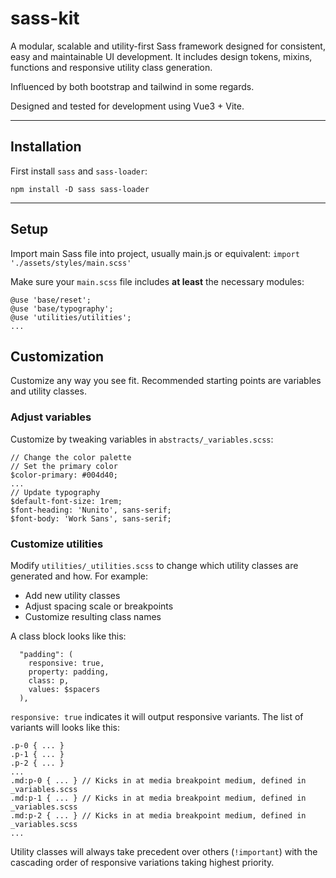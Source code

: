 # sass-kit

A modular, scalable and utility-first Sass framework designed for consistent, easy and maintainable UI development. It includes design tokens, mixins, functions and responsive utility class generation. 

Influenced by both bootstrap and tailwind in some regards.

Designed and tested for development using Vue3 + Vite.

---

## Installation

First install `sass` and `sass-loader`:

`npm install -D sass sass-loader`

---

## Setup

Import main Sass file into project, usually main.js or equivalent:
`import './assets/styles/main.scss'`

Make sure your `main.scss` file includes **at least** the necessary modules:
```
@use 'base/reset';
@use 'base/typography';
@use 'utilities/utilities';
...
```

## Customization
Customize any way you see fit. Recommended starting points are variables and utility classes.

### Adjust variables

Customize by tweaking variables in  `abstracts/_variables.scss`:
```
// Change the color palette
// Set the primary color
$color-primary: #004d40;
... 
// Update typography
$default-font-size: 1rem;
$font-heading: 'Nunito', sans-serif;
$font-body: 'Work Sans', sans-serif;
```

### Customize utilities

Modify `utilities/_utilities.scss` to change which utility classes are generated and how. For example:
  - Add new utility classes
  - Adjust spacing scale or breakpoints
  - Customize resulting class names

A class block looks like this:
```
  "padding": (
    responsive: true,
    property: padding,
    class: p,
    values: $spacers
  ),
```
`responsive: true` indicates it will output responsive variants. The list of variants will looks like this:
```
.p-0 { ... }
.p-1 { ... }
.p-2 { ... }
...
.md:p-0 { ... } // Kicks in at media breakpoint medium, defined in _variables.scss
.md:p-1 { ... } // Kicks in at media breakpoint medium, defined in _variables.scss
.md:p-2 { ... } // Kicks in at media breakpoint medium, defined in _variables.scss
...
```

Utility classes will always take precedent over others (`!important`) with the cascading order of responsive variations taking highest priority.